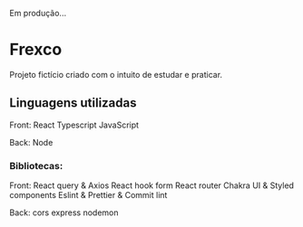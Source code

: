 Em produção...

# Frexco

Projeto fictício criado com o intuito de estudar e praticar.


## Linguagens utilizadas

Front:
React
Typescript
JavaScript

Back:
Node

### Bibliotecas:

Front:
React query & Axios
React hook form
React router
Chakra UI & Styled components
Eslint & Prettier & Commit lint

Back:
cors
express
nodemon
